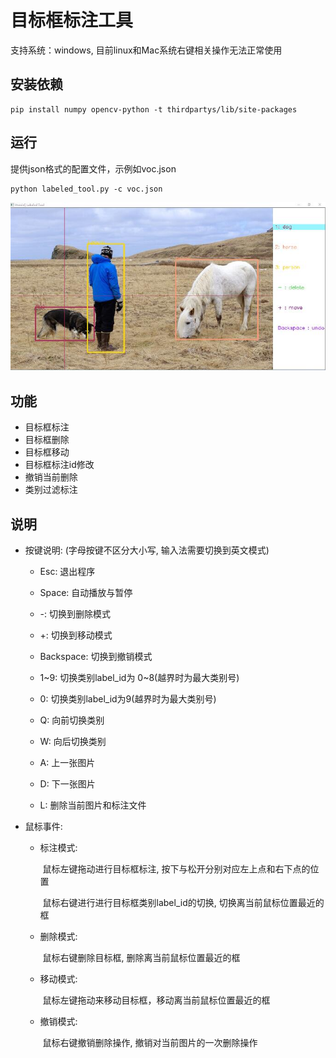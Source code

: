 # 目标框标注工具

支持系统：windows, 目前linux和Mac系统右键相关操作无法正常使用

## 安装依赖

```shell
pip install numpy opencv-python -t thirdpartys/lib/site-packages
```

## 运行

提供json格式的配置文件，示例如voc.json

```shell
python labeled_tool.py -c voc.json
```

![example](./pics/example.jpg)

## 功能

* 目标框标注
* 目标框删除
* 目标框移动
* 目标框标注id修改
* 撤销当前删除
* 类别过滤标注

## 说明

* 按键说明: (字母按键不区分大小写, 输入法需要切换到英文模式)

  * Esc: 退出程序

  * Space: 自动播放与暂停

  * -: 切换到删除模式

  * +: 切换到移动模式

  * Backspace: 切换到撤销模式

  * 1~9: 切换类别label_id为 0~8(越界时为最大类别号)

  * 0: 切换类别label_id为9(越界时为最大类别号)

  * Q: 向前切换类别

  * W: 向后切换类别

  * A: 上一张图片

  * D: 下一张图片

  * L: 删除当前图片和标注文件

* 鼠标事件:
  * 标注模式:

    ​    鼠标左键拖动进行目标框标注, 按下与松开分别对应左上点和右下点的位置

    ​    鼠标右键进行进行目标框类别label_id的切换, 切换离当前鼠标位置最近的框

  * 删除模式:

    ​    鼠标右键删除目标框, 删除离当前鼠标位置最近的框 

  * 移动模式:

    ​    鼠标左键拖动来移动目标框，移动离当前鼠标位置最近的框

  * 撤销模式:

    ​    鼠标右键撤销删除操作, 撤销对当前图片的一次删除操作
